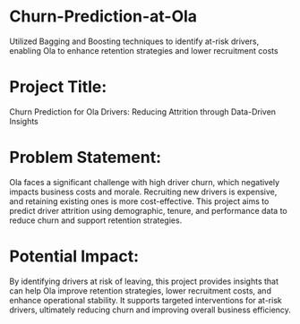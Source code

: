 # Churn-Prediction-at-Ola
Utilized Bagging and Boosting techniques to identify at-risk drivers, enabling Ola to enhance retention strategies and lower recruitment costs 

# Project Title:
Churn Prediction for Ola Drivers: Reducing Attrition through Data-Driven Insights

# Problem Statement:
Ola faces a significant challenge with high driver churn, which negatively impacts business costs and morale. Recruiting new drivers is expensive, and retaining existing ones is more cost-effective. This project aims to predict driver attrition using demographic, tenure, and performance data to reduce churn and support retention strategies.

# Potential Impact:
By identifying drivers at risk of leaving, this project provides insights that can help Ola improve retention strategies, lower recruitment costs, and enhance operational stability. It supports targeted interventions for at-risk drivers, ultimately reducing churn and improving overall business efficiency.
